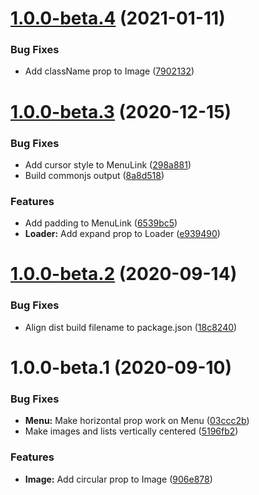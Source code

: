 # [1.0.0-beta.4](https://github.com/monetaur/components/compare/v1.0.0-beta.3...v1.0.0-beta.4) (2021-01-11)


### Bug Fixes

* Add className prop to Image ([7902132](https://github.com/monetaur/components/commit/79021326e7a8dd47819d7fb2463b4c8ba35bf748))

# [1.0.0-beta.3](https://github.com/monetaur/components/compare/v1.0.0-beta.2...v1.0.0-beta.3) (2020-12-15)


### Bug Fixes

* Add cursor style to MenuLink ([298a881](https://github.com/monetaur/components/commit/298a881702027d53731cd157ff4a3a975bab9360))
* Build commonjs output ([8a8d518](https://github.com/monetaur/components/commit/8a8d518dd8cce92dc14a1938c5884396e84251b4))


### Features

* Add padding to MenuLink ([6539bc5](https://github.com/monetaur/components/commit/6539bc55077067a4d4738059e83aa814c88c293d))
* **Loader:** Add expand prop to Loader ([e939490](https://github.com/monetaur/components/commit/e93949047062c8930f37af94cfe0e663c3a8be5e))

# [1.0.0-beta.2](https://github.com/monetaur/components/compare/v1.0.0-beta.1...v1.0.0-beta.2) (2020-09-14)


### Bug Fixes

* Align dist build filename to package.json ([18c8240](https://github.com/monetaur/components/commit/18c82407acaff9826abe0b2ed9c928b098ee6967))

# 1.0.0-beta.1 (2020-09-10)


### Bug Fixes

* **Menu:** Make horizontal prop work on Menu ([03ccc2b](https://github.com/monetaur/components/commit/03ccc2b668c40523ddec1afc4268d1a77d287cd1))
* Make images and lists vertically centered ([5196fb2](https://github.com/monetaur/components/commit/5196fb250e1fa9a1591b826e7f9dff1b6fe9b8aa))


### Features

* **Image:** Add circular prop to Image ([906e878](https://github.com/monetaur/components/commit/906e87865932e58ee792dbe453971d1d40648ab9))
